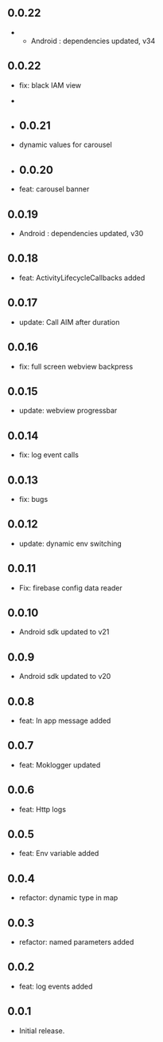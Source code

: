 ## 0.0.22

* * Android : dependencies updated, v34
## 0.0.22

* fix: black IAM view
* 
* ## 0.0.21

* dynamic values for carousel

* ## 0.0.20

* feat: carousel banner

## 0.0.19

* Android : dependencies updated, v30

## 0.0.18

* feat: ActivityLifecycleCallbacks added

## 0.0.17

* update: Call AIM after duration

## 0.0.16

* fix: full screen webview backpress

## 0.0.15

* update: webview progressbar

## 0.0.14

* fix: log event calls

## 0.0.13

* fix: bugs

## 0.0.12

* update: dynamic env switching

## 0.0.11

* Fix: firebase config data reader

## 0.0.10

* Android sdk updated to v21

## 0.0.9

* Android sdk updated to v20

## 0.0.8

* feat: In app message added

## 0.0.7

* feat: Moklogger updated

## 0.0.6

* feat: Http logs

## 0.0.5

* feat: Env variable added

## 0.0.4

* refactor: dynamic type in map

## 0.0.3

* refactor: named parameters added

## 0.0.2

* feat: log events added

## 0.0.1

* Initial release.

